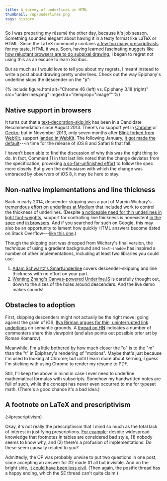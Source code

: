 ```yaml
---
title: A survey of underlines in HTML
thumbnail: /up/underlines.png
tags: history
---
```


So I was preparing my résumé the other day, because it's job season.
Something sounded elegant about having it in a texty format like LaTeX or HTML.
Since the LaTeX community contains
[a few too many prescriptivists for my taste]({{site.baseurl}}{{page.url}}#prescriptivism),
HTML it was.
Soon, having learned fascinating nuggets like
[how reluctant browsers are to do subpixel drawing][SOSubpixel],
I began to regret not using this as an excuse to learn Scribus.

[SOSubpixel]: http://stackoverflow.com/questions/5709698/
But as much as I would love to tell you about my regrets,
I meant instead to write a post about drawing pretty underlines.
Check out the way Epiphany's underline skips the descender on the "p":

{% include figure.html alt="Chrome 46 (left) vs. Epiphany 3.18 (right)" src="underlines.png" imgextra="itemprop=\"image\"" %}

## Native support in browsers

It turns out that a [text-decoration-skip:ink][W3TextDeco]
has been in a Candidate Recommendation since August 2013.
There's no support yet in [Chrome][ChromeBug] or [Gecko][GeckoBug];
but in November 2013, only seven months after
[Blink forked from WebKit][BlinkBranchPoint],
support [landed in WebKit][WebKitSkip].
The following January,
[it got made the default][WebKitAlwaysSkip]---in time for the
release of iOS 8 and Safari 8 that fall.

I haven't been able to find the discussion of why
this was the right thing to do.
In fact, Comment 11 in that last link noted that the change deviates from
the specification, provoking [a so-far-unfinished effort][WebKitSkipObjects]
to follow the spec more closely. But given the enthusiasm with which
the change was embraced by observers of iOS 8, it may be here to stay.

[W3TextDeco]: http://www.w3.org/TR/2013/CR-css-text-decor-3-20130801/#text-decoration-skip-property
[ChromeBug]: https://code.google.com/p/chromium/issues/detail?id=477917
[GeckoBug]: https://bugzilla.mozilla.org/show_bug.cgi?id=812990
[BlinkBranchPoint]: https://groups.google.com/a/chromium.org/d/msg/blink-dev/J41PSKuMan0/gD5xcqicqP8J
[WebKitSkip]: https://bugs.webkit.org/show_bug.cgi?id=121806
[WebKitAlwaysSkip]: https://bugs.webkit.org/show_bug.cgi?id=127331
[SkipInk]: https://css-tricks.com/almanac/properties/t/text-decoration-skip/
[Comment11]: https://bugs.webkit.org/show_bug.cgi?id=127331#c11
[WebKitSkipObjects]: https://bugs.webkit.org/show_bug.cgi?id=128723

## Non-native implementations and line thickness

Back in early 2014, descender-skipping was a part of
Marcin Wichary's [tremendous effort on underlines at Medium][Wichary]
that included work to control the thickness of underlines.
(Despite [a noticeable need for thin underlines in light font-weights][Patton],
support for controlling line thickness is nonexistent
[in the spec][W3TextDeco] and [in browsers][ChromeThickness].
And if you searched for such on Google, this may also be an opportunity to
lament how quickly HTML answers become dated
on Stack Overflow---[like this one][SOUnderlineThickness].)

Though the skipping part was dropped from Wichary's final version,
the technique of using a gradient background and `text-shadow`
has inspired a number of other implementations, including at least
two libraries you could use:

1. [Adam Schwartz's SmartUnderline][SmartUnderline]
   covers descender-skipping and line thickness
   with no effort on your part.
2. [Wenting Zhang's Canvas-powered UnderlineJS][Zhang]
   is carefully thought out, down to the sizes of the holes around descenders.
   And the live demo makes sounds!

[Wichary]: https://medium.com/designing-medium/crafting-link-underlines-on-medium-7c03a9274f9
[Patton]: http://www.acusti.ca/blog/2014/11/28/towards-a-more-perfect-link-underline/
[Zhang]: https://github.com/wentin/underlineJS
[SmartUnderline]: https://eager.io/showcase/SmartUnderline/
[ChromeThickness]: https://code.google.com/p/chromium/issues/detail?id=338148
[SOUnderlineThickness]: http://stackoverflow.com/questions/13840403/

## Obstacles to adoption

First, skipping descenders might not actually be the right move;
going against the grain of iOS,
[Ilya Birman argues for thin, uninterrupted link underlines][DontSkip]
on semantic grounds.
A [thread on HN][HNSmartUnderline]
indicates a number of commenters share this viewpoint
(and also points out possible prior art by Roman Komarov).

[DontSkip]: http://ilyabirman.net/meanwhile/all/underlines-and-descenders/
[HNSmartUnderline]: https://news.ycombinator.com/item?id=8587078

Meanwhile, I'm a little bothered by how much closer the "o" is to the
"m" than the "t" in Epiphany's rendering of "motions".
Maybe that's just because I'm used to looking at Chrome;
but until I learn more about kerning,
I guess I'm sticking with using Chrome to render my résumé to PDF.

Still, I'll keep the above in mind in case I ever need to
underline mathematical formulas with subscripts.
Somehow my handwritten notes are full of such,
while the concept has never even occurred to me for typeset math.
(There's a good chance it's a bad idea.)

## A footnote on LaTeX and prescriptivism
{:#prescriptivism}

Okay, it's not really the prescriptivism that I mind
so much as the total lack of interest in justifying prescriptions.
[For example][tablefeet]: despite widespread knowledge that
footnotes in tables are considered bad style,
(1) nobody seems to know why, and
(2) there's a profusion of implementations.
Do these seem causally related to you?

Admittedly, the OP was probably unwise to put two questions in one post,
since accepting an answer for #2 made #1 all but invisible.
And on the bright side, [it could have been less civil][postfixbody].
(Then again, the postfix thread has a happy ending,
which the SE thread can't quite claim.)

[tablefeet]: http://tex.stackexchange.com/questions/1583/
[postfixbody]: http://comments.gmane.org/gmane.mail.postfix.user/196733

